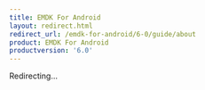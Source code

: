 ```yaml
---
title: EMDK For Android
layout: redirect.html
redirect_url: /emdk-for-android/6-0/guide/about
product: EMDK For Android
productversion: '6.0'
---
```

Redirecting...







